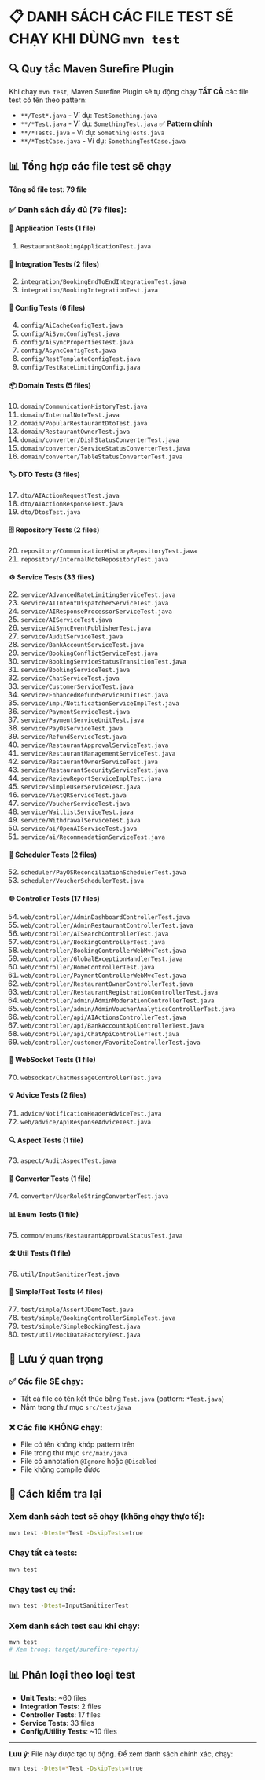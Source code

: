 # 📋 DANH SÁCH CÁC FILE TEST SẼ CHẠY KHI DÙNG `mvn test`

## 🔍 Quy tắc Maven Surefire Plugin

Khi chạy `mvn test`, Maven Surefire Plugin sẽ tự động chạy **TẤT CẢ** các file test có tên theo pattern:

- `**/Test*.java` - Ví dụ: `TestSomething.java`
- `**/*Test.java` - Ví dụ: `SomethingTest.java` ✅ **Pattern chính**
- `**/*Tests.java` - Ví dụ: `SomethingTests.java`
- `**/*TestCase.java` - Ví dụ: `SomethingTestCase.java`

## 📊 Tổng hợp các file test sẽ chạy

**Tổng số file test: 79 file**

### ✅ Danh sách đầy đủ (79 files):

#### 🎯 **Application Tests (1 file)**
1. `RestaurantBookingApplicationTest.java`

#### 🧪 **Integration Tests (2 files)**
2. `integration/BookingEndToEndIntegrationTest.java`
3. `integration/BookingIntegrationTest.java`

#### 🔧 **Config Tests (6 files)**
4. `config/AiCacheConfigTest.java`
5. `config/AiSyncConfigTest.java`
6. `config/AiSyncPropertiesTest.java`
7. `config/AsyncConfigTest.java`
8. `config/RestTemplateConfigTest.java`
9. `config/TestRateLimitingConfig.java`

#### 📦 **Domain Tests (5 files)**
10. `domain/CommunicationHistoryTest.java`
11. `domain/InternalNoteTest.java`
12. `domain/PopularRestaurantDtoTest.java`
13. `domain/RestaurantOwnerTest.java`
14. `domain/converter/DishStatusConverterTest.java`
15. `domain/converter/ServiceStatusConverterTest.java`
16. `domain/converter/TableStatusConverterTest.java`

#### 🏷️ **DTO Tests (3 files)**
17. `dto/AIActionRequestTest.java`
18. `dto/AIActionResponseTest.java`
19. `dto/DtosTest.java`

#### 🗄️ **Repository Tests (2 files)**
20. `repository/CommunicationHistoryRepositoryTest.java`
21. `repository/InternalNoteRepositoryTest.java`

#### ⚙️ **Service Tests (33 files)**
22. `service/AdvancedRateLimitingServiceTest.java`
23. `service/AIIntentDispatcherServiceTest.java`
24. `service/AIResponseProcessorServiceTest.java`
25. `service/AIServiceTest.java`
26. `service/AiSyncEventPublisherTest.java`
27. `service/AuditServiceTest.java`
28. `service/BankAccountServiceTest.java`
29. `service/BookingConflictServiceTest.java`
30. `service/BookingServiceStatusTransitionTest.java`
31. `service/BookingServiceTest.java`
32. `service/ChatServiceTest.java`
33. `service/CustomerServiceTest.java`
34. `service/EnhancedRefundServiceUnitTest.java`
35. `service/impl/NotificationServiceImplTest.java`
36. `service/PaymentServiceTest.java`
37. `service/PaymentServiceUnitTest.java`
38. `service/PayOsServiceTest.java`
39. `service/RefundServiceTest.java`
40. `service/RestaurantApprovalServiceTest.java`
41. `service/RestaurantManagementServiceTest.java`
42. `service/RestaurantOwnerServiceTest.java`
43. `service/RestaurantSecurityServiceTest.java`
44. `service/ReviewReportServiceImplTest.java`
45. `service/SimpleUserServiceTest.java`
46. `service/VietQRServiceTest.java`
47. `service/VoucherServiceTest.java`
48. `service/WaitlistServiceTest.java`
49. `service/WithdrawalServiceTest.java`
50. `service/ai/OpenAIServiceTest.java`
51. `service/ai/RecommendationServiceTest.java`

#### 📅 **Scheduler Tests (2 files)**
52. `scheduler/PayOSReconciliationSchedulerTest.java`
53. `scheduler/VoucherSchedulerTest.java`

#### 🌐 **Controller Tests (17 files)**
54. `web/controller/AdminDashboardControllerTest.java`
55. `web/controller/AdminRestaurantControllerTest.java`
56. `web/controller/AISearchControllerTest.java`
57. `web/controller/BookingControllerTest.java`
58. `web/controller/BookingControllerWebMvcTest.java`
59. `web/controller/GlobalExceptionHandlerTest.java`
60. `web/controller/HomeControllerTest.java`
61. `web/controller/PaymentControllerWebMvcTest.java`
62. `web/controller/RestaurantOwnerControllerTest.java`
63. `web/controller/RestaurantRegistrationControllerTest.java`
64. `web/controller/admin/AdminModerationControllerTest.java`
65. `web/controller/admin/AdminVoucherAnalyticsControllerTest.java`
66. `web/controller/api/AIActionsControllerTest.java`
67. `web/controller/api/BankAccountApiControllerTest.java`
68. `web/controller/api/ChatApiControllerTest.java`
69. `web/controller/customer/FavoriteControllerTest.java`

#### 🔌 **WebSocket Tests (1 file)**
70. `websocket/ChatMessageControllerTest.java`

#### 💡 **Advice Tests (2 files)**
71. `advice/NotificationHeaderAdviceTest.java`
72. `web/advice/ApiResponseAdviceTest.java`

#### 🔍 **Aspect Tests (1 file)**
73. `aspect/AuditAspectTest.java`

#### 🔄 **Converter Tests (1 file)**
74. `converter/UserRoleStringConverterTest.java`

#### 📊 **Enum Tests (1 file)**
75. `common/enums/RestaurantApprovalStatusTest.java`

#### 🛠️ **Util Tests (1 file)**
76. `util/InputSanitizerTest.java`

#### 🧪 **Simple/Test Tests (4 files)**
77. `test/simple/AssertJDemoTest.java`
78. `test/simple/BookingControllerSimpleTest.java`
79. `test/simple/SimpleBookingTest.java`
80. `test/util/MockDataFactoryTest.java`

## 📝 Lưu ý quan trọng

### ✅ Các file SẼ chạy:
- Tất cả file có tên kết thúc bằng `Test.java` (pattern: `*Test.java`)
- Nằm trong thư mục `src/test/java`

### ❌ Các file KHÔNG chạy:
- File có tên không khớp pattern trên
- File trong thư mục `src/main/java`
- File có annotation `@Ignore` hoặc `@Disabled`
- File không compile được

## 🎯 Cách kiểm tra lại

### Xem danh sách test sẽ chạy (không chạy thực tế):
```bash
mvn test -Dtest=*Test -DskipTests=true
```

### Chạy tất cả tests:
```bash
mvn test
```

### Chạy test cụ thể:
```bash
mvn test -Dtest=InputSanitizerTest
```

### Xem danh sách test sau khi chạy:
```bash
mvn test
# Xem trong: target/surefire-reports/
```

## 📊 Phân loại theo loại test

- **Unit Tests**: ~60 files
- **Integration Tests**: 2 files
- **Controller Tests**: 17 files
- **Service Tests**: 33 files
- **Config/Utility Tests**: ~10 files

---

**Lưu ý**: File này được tạo tự động. Để xem danh sách chính xác, chạy:
```bash
mvn test -Dtest=*Test -DskipTests=true
```

